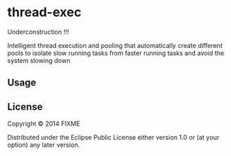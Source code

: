 # thread-exec

Underconstruction !!!

Intelligent thread execution and pooling that automatically create different pools to isolate slow running tasks from faster running tasks and avoid the system slowing down

## Usage


## License

Copyright © 2014 FIXME

Distributed under the Eclipse Public License either version 1.0 or (at
your option) any later version.
